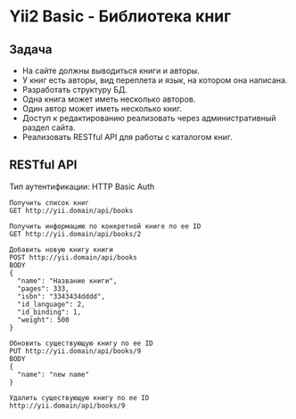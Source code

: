 # Yii2 Basic - Библиотека книг

## Задача

* На сайте должны выводиться книги и авторы. 
* У книг есть авторы, вид переплета и язык, на котором она написана.
* Разработать структуру БД.
* Одна книга может иметь несколько авторов.
* Один автор может иметь несколько книг.
* Доступ к редактированию реализовать через административный раздел сайта.
* Реализовать RESTful API для работы с каталогом книг.

## RESTful API

Тип аутентификации: HTTP Basic Auth

```
Получить список книг  
GET http://yii.domain/api/books

Получить информацию по конкретной книге по ее ID  
GET http://yii.domain/api/books/2

Добавить новую книгу книги  
POST http://yii.domain/api/books   
BODY
{
  "name": "Название книги",
  "pages": 333,
  "isbn": "3343434dddd",
  "id_language": 2,
  "id_binding": 1,
  "weight": 500
}

Обновить существующую книгу по ее ID  
PUT http://yii.domain/api/books/9
BODY  
{
  "name": "new name"
}

Удалить существующую книгу по ее ID  
http://yii.domain/api/books/9
```